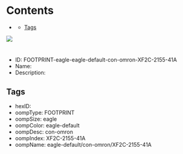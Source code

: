 



Contents
========

* [](#)
	* [Tags](#tags)
  
![][im]
# 

- ID: FOOTPRINT-eagle-eagle-default-con-omron-XF2C-2155-41A
- Name: 
- Description: 

## Tags

- hexID: 
- oompType: FOOTPRINT
- oompSize: eagle
- oompColor: eagle-default
- oompDesc: con-omron
- oompIndex: XF2C-2155-41A
- oompName: eagle-default/con-omron/XF2C-2155-41A



[im]: image.png
